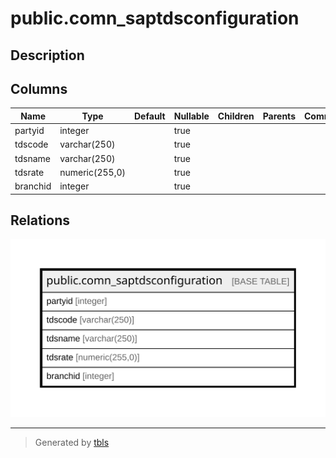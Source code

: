 # public.comn_saptdsconfiguration

## Description

## Columns

| Name | Type | Default | Nullable | Children | Parents | Comment |
| ---- | ---- | ------- | -------- | -------- | ------- | ------- |
| partyid | integer |  | true |  |  |  |
| tdscode | varchar(250) |  | true |  |  |  |
| tdsname | varchar(250) |  | true |  |  |  |
| tdsrate | numeric(255,0) |  | true |  |  |  |
| branchid | integer |  | true |  |  |  |

## Relations

![er](public.comn_saptdsconfiguration.svg)

---

> Generated by [tbls](https://github.com/k1LoW/tbls)
